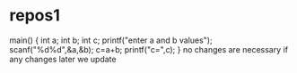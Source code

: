 # repos1
main()
{
int a;
int b;
int c;
printf("enter a and b values");
scanf("%d%d",&a,&b);
c=a+b;
printf("c=",c);
}
no changes are necessary
if any changes later we update
